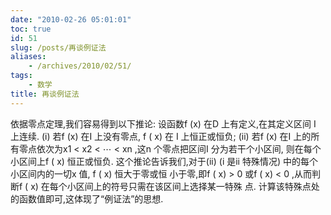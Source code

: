 ```yaml
---
date: "2010-02-26 05:01:01"
toc: true
id: 51
slug: /posts/再谈例证法
aliases:
    - /archives/2010/02/51/
tags:
    - 数学
title: 再谈例证法
---
```


依据零点定理,我们容易得到以下推论:
设函数f (x) 在D 上有定义,在其定义区间 I 上连续.
(i) 若f (x) 在I 上没有零点, f ( x) 在 I 上恒正或恒负;
(ii) 若f (x) 在I 上的所有零点依次为x1 < x2 < ⋯ < xn ,这n 个零点把区间I 分为若干个小区间,
则在每个小区间上f ( x) 恒正或恒负.
这个推论告诉我们,对于(ii) (i 是ii 特殊情况) 中的每个小区间内的一切x 值, f ( x) 恒大于零或恒
小于零,即f ( x) > 0 或f ( x) < 0 ,从而判断f ( x) 在每个小区间上的符号只需在该区间上选择某一特殊
点. 计算该特殊点处的函数值即可,这体现了“例证法”的思想.